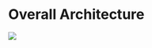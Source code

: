 # Overall Architecture

<img src="/Users/dheeraj/Desktop/llmops-lora-quantization-cicd/img/overall_architecture.png">